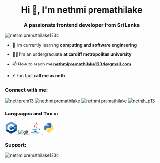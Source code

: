 <h1 align="center">Hi 👋, I'm nethmi premathilake</h1>
<h3 align="center">A passionate frontend developer from Sri Lanka</h3>

<p align="left"> <img src="https://komarev.com/ghpvc/?username=nethmipremathilake1234&label=Profile%20views&color=0e75b6&style=flat" alt="nethmipremathilake1234" /> </p>

- 🌱 I’m currently learning **computing and software engineering**

- 👨‍💻 I'm an undergraduate **at cardiff metropolitan university**

- 📫 How to reach me **nethmipremathilake1234@gmail.com**

- ⚡ Fun fact **call me as neth**

<h3 align="left">Connect with me:</h3>
<p align="left">
<a href="https://twitter.com/nethprem13" target="blank"><img align="center" src="https://raw.githubusercontent.com/rahuldkjain/github-profile-readme-generator/master/src/images/icons/Social/twitter.svg" alt="nethprem13" height="30" width="40" /></a>
<a href="https://linkedin.com/in/nethmi premathilake" target="blank"><img align="center" src="https://raw.githubusercontent.com/rahuldkjain/github-profile-readme-generator/master/src/images/icons/Social/linked-in-alt.svg" alt="nethmi premathilake" height="30" width="40" /></a>
<a href="https://fb.com/nethmi premathilake" target="blank"><img align="center" src="https://raw.githubusercontent.com/rahuldkjain/github-profile-readme-generator/master/src/images/icons/Social/facebook.svg" alt="nethmi premathilake" height="30" width="40" /></a>
<a href="https://instagram.com/nethth_p13" target="blank"><img align="center" src="https://raw.githubusercontent.com/rahuldkjain/github-profile-readme-generator/master/src/images/icons/Social/instagram.svg" alt="nethth_p13" height="30" width="40" /></a>
</p>

<h3 align="left">Languages and Tools:</h3>
<p align="left"> <a href="https://www.w3schools.com/cpp/" target="_blank" rel="noreferrer"> <img src="https://raw.githubusercontent.com/devicons/devicon/master/icons/cplusplus/cplusplus-original.svg" alt="cplusplus" width="40" height="40"/> </a> <a href="https://git-scm.com/" target="_blank" rel="noreferrer"> <img src="https://www.vectorlogo.zone/logos/git-scm/git-scm-icon.svg" alt="git" width="40" height="40"/> </a> <a href="https://www.java.com" target="_blank" rel="noreferrer"> <img src="https://raw.githubusercontent.com/devicons/devicon/master/icons/java/java-original.svg" alt="java" width="40" height="40"/> </a> <a href="https://www.python.org" target="_blank" rel="noreferrer"> <img src="https://raw.githubusercontent.com/devicons/devicon/master/icons/python/python-original.svg" alt="python" width="40" height="40"/> </a> </p>

<h3 align="left">Support:</h3>
<p><a href="https://www.buymeacoffee.com/nethmipremathilake1234"> <img align="left" src="https://cdn.buymeacoffee.com/buttons/v2/default-yellow.png" height="50" width="210" alt="nethmipremathilake1234" /></a></p><br><br>

